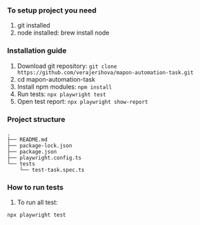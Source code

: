 ### To setup project you need

1. git installed
2. node installed: brew install node

### Installation guide

1. Download git repository: `git clone https://github.com/verajerihova/mapon-automation-task.git`
2. cd mapon-automation-task
3. Install npm modules: `npm install`
4. Run tests: `npx playwright test`
5. Open test report: `npx playwright show-report`

### Project structure

```
.
├── README.md
├── package-lock.json
├── package.json
├── playwright.config.ts
└── tests
    └── test-task.spec.ts
```

### How to run tests

1. To run all test:

```
npx playwright test
```
